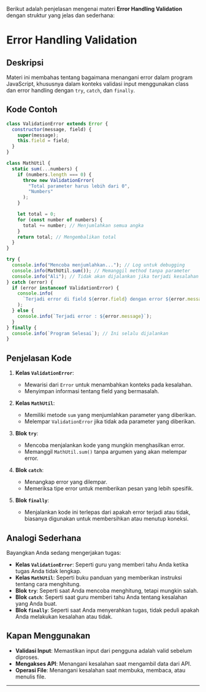 Berikut adalah penjelasan mengenai materi **Error Handling Validation** dengan struktur yang jelas dan sederhana:

# Error Handling Validation

## Deskripsi

Materi ini membahas tentang bagaimana menangani error dalam program JavaScript, khususnya dalam konteks validasi input menggunakan class dan error handling dengan `try`, `catch`, dan `finally`.

## Kode Contoh

```javascript
class ValidationError extends Error {
  constructor(message, field) {
    super(message);
    this.field = field;
  }
}

class MathUtil {
  static sum(...numbers) {
    if (numbers.length === 0) {
      throw new ValidationError(
        "Total parameter harus lebih dari 0",
        "Numbers"
      );
    }

    let total = 0;
    for (const number of numbers) {
      total += number; // Menjumlahkan semua angka
    }
    return total; // Mengembalikan total
  }
}

try {
  console.info("Mencoba menjumlahkan..."); // Log untuk debugging
  console.info(MathUtil.sum()); // Memanggil method tanpa parameter
  console.info("Ali"); // Tidak akan dijalankan jika terjadi kesalahan
} catch (error) {
  if (error instanceof ValidationError) {
    console.info(
      `Terjadi error di field ${error.field} dengan error ${error.message}`
    );
  } else {
    console.info(`Terjadi error : ${error.message}`);
  }
} finally {
  console.info(`Program Selesai`); // Ini selalu dijalankan
}
```

## Penjelasan Kode

1. **Kelas `ValidationError`**:

   - Mewarisi dari `Error` untuk menambahkan konteks pada kesalahan.
   - Menyimpan informasi tentang field yang bermasalah.

2. **Kelas `MathUtil`**:

   - Memiliki metode `sum` yang menjumlahkan parameter yang diberikan.
   - Melempar `ValidationError` jika tidak ada parameter yang diberikan.

3. **Blok `try`**:

   - Mencoba menjalankan kode yang mungkin menghasilkan error.
   - Memanggil `MathUtil.sum()` tanpa argumen yang akan melempar error.

4. **Blok `catch`**:

   - Menangkap error yang dilempar.
   - Memeriksa tipe error untuk memberikan pesan yang lebih spesifik.

5. **Blok `finally`**:
   - Menjalankan kode ini terlepas dari apakah error terjadi atau tidak, biasanya digunakan untuk membersihkan atau menutup koneksi.

## Analogi Sederhana

Bayangkan Anda sedang mengerjakan tugas:

- **Kelas `ValidationError`**: Seperti guru yang memberi tahu Anda ketika tugas Anda tidak lengkap.
- **Kelas `MathUtil`**: Seperti buku panduan yang memberikan instruksi tentang cara menghitung.
- **Blok `try`**: Seperti saat Anda mencoba menghitung, tetapi mungkin salah.
- **Blok `catch`**: Seperti saat guru memberi tahu Anda tentang kesalahan yang Anda buat.
- **Blok `finally`**: Seperti saat Anda menyerahkan tugas, tidak peduli apakah Anda melakukan kesalahan atau tidak.

## Kapan Menggunakan

- **Validasi Input**: Memastikan input dari pengguna adalah valid sebelum diproses.
- **Mengakses API**: Menangani kesalahan saat mengambil data dari API.
- **Operasi File**: Menangani kesalahan saat membuka, membaca, atau menulis file.

---
